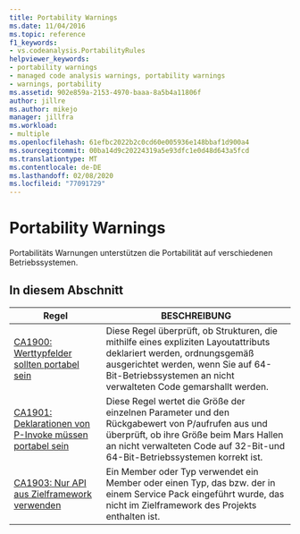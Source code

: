 ```yaml
---
title: Portability Warnings
ms.date: 11/04/2016
ms.topic: reference
f1_keywords:
- vs.codeanalysis.PortabilityRules
helpviewer_keywords:
- portability warnings
- managed code analysis warnings, portability warnings
- warnings, portability
ms.assetid: 902e859a-2153-4970-baaa-8a5b4a11806f
author: jillre
ms.author: mikejo
manager: jillfra
ms.workload:
- multiple
ms.openlocfilehash: 61efbc2022b2c0cd60e005936e148bbaf1d900a4
ms.sourcegitcommit: 00ba14d9c20224319a5e93dfc1e0d48d643a5fcd
ms.translationtype: MT
ms.contentlocale: de-DE
ms.lasthandoff: 02/08/2020
ms.locfileid: "77091729"
---
```

# <a name="portability-warnings"></a>Portability Warnings
Portabilitäts Warnungen unterstützen die Portabilität auf verschiedenen Betriebssystemen.

## <a name="in-this-section"></a>In diesem Abschnitt

|Regel|BESCHREIBUNG|
|----------|-----------------|
|[CA1900: Werttypfelder sollten portabel sein](../code-quality/ca1900.md)|Diese Regel überprüft, ob Strukturen, die mithilfe eines expliziten Layoutattributs deklariert werden, ordnungsgemäß ausgerichtet werden, wenn Sie auf 64-Bit-Betriebssystemen an nicht verwalteten Code gemarshallt werden.|
|[CA1901: Deklarationen von P-Invoke müssen portabel sein](../code-quality/ca1901.md)|Diese Regel wertet die Größe der einzelnen Parameter und den Rückgabewert von P/aufrufen aus und überprüft, ob ihre Größe beim Mars Hallen an nicht verwalteten Code auf 32-Bit-und 64-Bit-Betriebssystemen korrekt ist.|
|[CA1903: Nur API aus Zielframework verwenden](../code-quality/ca1903.md)|Ein Member oder Typ verwendet ein Member oder einen Typ, das bzw. der in einem Service Pack eingeführt wurde, das nicht im Zielframework des Projekts enthalten ist.|
